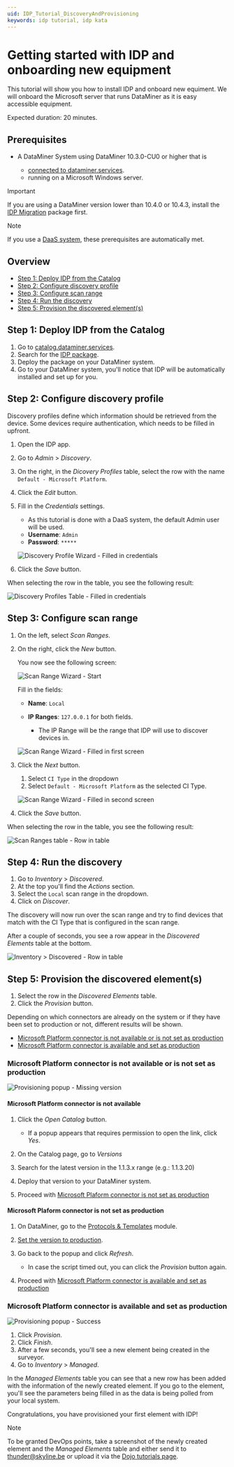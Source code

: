 ```yaml
---
uid: IDP_Tutorial_DiscoveryAndProvisioning
keywords: idp tutorial, idp kata
---
```


# Getting started with IDP and onboarding new equipment

This tutorial will show you how to install IDP and onboard new equiment. We will onboard the Microsoft server that runs DataMiner as it is easy accessible equipment.

Expected duration: 20 minutes.

<!-- TODO: Uncomment and fill in with correct info when Kata is released.
> [!TIP]
> See also: [Kata #xx: IDP Introduction](https://community.dataminer.services/courses/kata-xx/)
-->

## Prerequisites

- A DataMiner System using DataMiner 10.3.0-CU0 or higher that is

  - [connected to dataminer.services](xref:Connecting_your_DataMiner_System_to_the_cloud).
  - running on a Microsoft Windows server.

> [!IMPORTANT]
> If you are using a DataMiner version lower than 10.4.0 or 10.4.3, install the [IDP Migration](https://community.dataminer.services/download/idp-migration/) package first.

> [!NOTE]
> If you use a [DaaS system](xref:Creating_a_DMS_in_the_cloud), these prerequisites are automatically met.

## Overview

- [Step 1: Deploy IDP from the Catalog](#step-1-deploy-idp-from-the-catalog)
- [Step 2: Configure discovery profile](#step-2-configure-discovery-profile)
- [Step 3: Configure scan range](#step-3-configure-scan-range)
- [Step 4: Run the discovery](#step-4-run-the-discovery)
- [Step 5: Provision the discovered element(s)](#step-5-provision-the-discovered-elements)

## Step 1: Deploy IDP from the Catalog

1. Go to [catalog.dataminer.services](https://catalog.dataminer.services).
1. Search for the [IDP package](https://catalog.dataminer.services/details/package/3163).
1. Deploy the package on your DataMiner system.
1. Go to your DataMiner system, you'll notice that IDP will be automatically installed and set up for you.

## Step 2: Configure discovery profile

Discovery profiles define which information should be retrieved from the device. Some devices require authentication, which needs to be filled in upfront.

1. Open the IDP app.
1. Go to *Admin* > *Discovery*.
1. On the right, in the *Dicovery Profiles* table, select the row with the name `Default - Microsoft Platform`.
1. Click the *Edit* button.
1. Fill in the *Credentials* settings.

    - As this tutorial is done with a DaaS system, the default Admin user will be used.
    - **Username**: `Admin`
    - **Password**: `*****`

   ![Discovery Profile Wizard - Filled in credentials](~/user-guide/images/IDP_Tutorial_DiscoveryAndProvisioning_DiscoveryProfile_0.png)

1. Click the *Save* button.

When selecting the row in the table, you see the following result:

![Discovery Profiles Table - Filled in credentials](~/user-guide/images/IDP_Tutorial_DiscoveryAndProvisioning_DiscoveryProfile_1.png)

## Step 3: Configure scan range

1. On the left, select *Scan Ranges*.
1. On the right, click the *New* button.

    You now see the following screen:

   ![Scan Range Wizard - Start](~/user-guide/images/IDP_Tutorial_DiscoveryAndProvisioning_ScanRange_0.png)

    Fill in the fields:

      - **Name**: `Local`
      - **IP Ranges**: `127.0.0.1` for both fields.

        - The IP Range will be the range that IDP will use to discover devices in.

   ![Scan Range Wizard - Filled in first screen](~/user-guide/images/IDP_Tutorial_DiscoveryAndProvisioning_ScanRange_1.png)

1. Click the *Next* button.

    1. Select `CI Type` in the dropdown
    1. Select `Default - Microsoft Platform` as the selected CI Type.

   ![Scan Range Wizard - Filled in second screen](~/user-guide/images/IDP_Tutorial_DiscoveryAndProvisioning_ScanRange_2.png)

1. Click the *Save* button.

When selecting the row in the table, you see the following result:

![Scan Ranges table - Row in table](~/user-guide/images/IDP_Tutorial_DiscoveryAndProvisioning_ScanRange_3.png)

## Step 4: Run the discovery

1. Go to *Inventory* > *Discovered*.
1. At the top you'll find the *Actions* section.
1. Select the `Local` scan range in the dropdown.
1. Click on *Discover*.

The discovery will now run over the scan range and try to find devices that match with the CI Type that is configured in the scan range.

After a couple of seconds, you see a row appear in the *Discovered Elements* table at the bottom.

![Inventory > Discovered - Row in table](~/user-guide/images/IDP_Tutorial_DiscoveryAndProvisioning_Discovery_0.png)

## Step 5: Provision the discovered element(s)

1. Select the row in the *Discovered Elements* table.
1. Click the *Provision* button.

Depending on which connectors are already on the system or if they have been set to production or not, different results will be shown.

- [Microsoft Platform connector is not available or is not set as production](#microsoft-platform-connector-is-not-available-or-is-not-set-as-production)
- [Microsoft Platform connector is available and set as production](#microsoft-platform-connector-is-available-and-set-as-production)

### Microsoft Platform connector is not available or is not set as production

![Provisioning popup - Missing version](~/user-guide/images/IDP_Tutorial_DiscoveryAndProvisioning_Provisioning_MissingVersion.png)

#### Microsoft Platform connector is not available

1. Click the *Open Catalog* button.

   - If a popup appears that requires permission to open the link, click *Yes*.

1. On the Catalog page, go to *Versions*
1. Search for the latest version in the 1.1.3.x range (e.g.: 1.1.3.20)
1. Deploy that version to your DataMiner system.
1. Proceed with [Microsoft Plaform connector is not set as production](#microsoft-plaform-connector-is-not-set-as-production)

#### Microsoft Plaform connector is not set as production

1. On DataMiner, go to the [Protocols & Templates](xref:protocols) module.
1. [Set the version to production](xref:Promoting_a_protocol_version_to_production_version).
1. Go back to the popup and click *Refresh*.

    - In case the script timed out, you can click the *Provision* button again.

1. Proceed with [Microsoft Platform connector is available and set as production](#microsoft-platform-connector-is-available-and-set-as-production)

### Microsoft Platform connector is available and set as production

![Provisioning popup - Success](~/user-guide/images/IDP_Tutorial_DiscoveryAndProvisioning_Provisioning_Success.png)

1. Click *Provision*.
1. Click *Finish*.
1. After a few seconds, you'll see a new element being created in the surveyor.
1. Go to *Inventory* > *Managed*.

In the *Managed Elements* table you can see that a new row has been added with the information of the newly created element. If you go to the element, you'll see the parameters being filled in as the data is being polled from your local system.

Congratulations, you have provisioned your first element with IDP!

> [!NOTE]
> To be granted DevOps points, take a screenshot of the newly created element and the *Managed Elements* table and either send it to [thunder@skyline.be](mailto:thunder@skyline.be) or upload it via the [Dojo tutorials page](https://community.dataminer.services/learning-courses-tutorials/).
